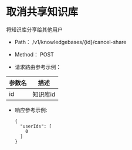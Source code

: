 # 取消共享知识库
将知识库分享给其他用户

- Path： /v1/knowledgebases/{id}/cancel-share

- Method： POST

- 请求路由参考示例：

|参数名      |描述 |
|----------- |----------- |
|id  |知识库id |

- 响应参考示例:

  ```
  {
    "userIds": [ 
      0
    ]
  }
  ```

